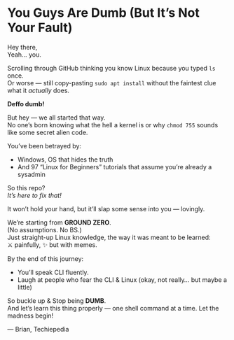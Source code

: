 # You Guys Are Dumb (But It’s Not Your Fault)

Hey there,  
Yeah… you.


Scrolling through GitHub thinking you know Linux because you typed `ls` once.  
Or worse — still copy-pasting `sudo apt install` without the faintest clue what it *actually* does.

**Deffo dumb!**

But hey — we all started that way.  
No one’s born knowing what the hell a kernel is or why `chmod 755` sounds like some secret alien code.

You’ve been betrayed by:
- Windows, OS that hides the truth
- And 97 “Linux for Beginners” tutorials that assume you’re already a sysadmin

So this repo?  
*It’s here to fix that!*

It won’t hold your hand, but it’ll slap some sense into you — lovingly.

We’re starting from **GROUND ZERO**.  
(No assumptions. No BS.)  
Just straight-up Linux knowledge, the way it was meant to be learned:  
⚔️ painfully, ✨ but with memes.

By the end of this journey:
- You’ll speak CLI fluently.
- Laugh at people who fear the CLI & Linux (okay, not really… but maybe a little)

So buckle up & Stop being **DUMB**.  
And let’s learn this thing properly — one shell command at a time.
Let the madness begin!



— Brian, Techiepedia  
